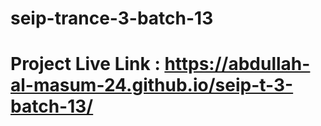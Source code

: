 # seip-trance-3-batch-13
# Project Live Link : https://abdullah-al-masum-24.github.io/seip-t-3-batch-13/
